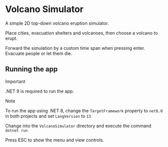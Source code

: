 ﻿# Volcano Simulator

A simple 2D top-down volcano eruption simulator.

Place cities, evacuation shelters and volcanoes, then choose a volcano to erupt.

Forward the simulation by a custom time span when pressing enter. Evacuate people or let them die.

## Running the app

> [!IMPORTANT]
> .NET 9 is required to run the app.

> [!NOTE]
> To run the app using .NET 8, change the `TargetFramework` property to `net8.0` in both projects and set `LangVersion` to `13`

Change into the `VolcanoSimulator` directory and execute the command `dotnet run`

Press ESC to show the menu and view controls.
